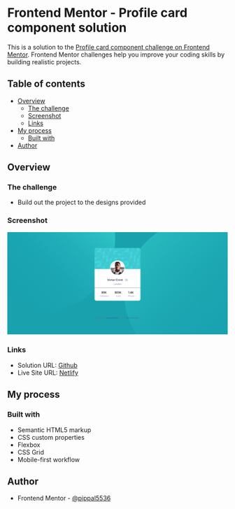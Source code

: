 # Frontend Mentor - Profile card component solution

This is a solution to the [Profile card component challenge on Frontend Mentor](https://www.frontendmentor.io/challenges/profile-card-component-cfArpWshJ). Frontend Mentor challenges help you improve your coding skills by building realistic projects.

## Table of contents

- [Overview](#overview)
  - [The challenge](#the-challenge)
  - [Screenshot](#screenshot)
  - [Links](#links)
- [My process](#my-process)
  - [Built with](#built-with)
- [Author](#author)

## Overview

### The challenge

- Build out the project to the designs provided

### Screenshot

![](./ss/screencapture-charming-malasada-b49604-netlify-app-2022-09-20-05_30_06.png)

### Links

- Solution URL: [Github](https://github.com/pippal5536/frontend-mentor-profile-card-component)
- Live Site URL: [Netlify](https://charming-malasada-b49604.netlify.app/)

## My process

### Built with

- Semantic HTML5 markup
- CSS custom properties
- Flexbox
- CSS Grid
- Mobile-first workflow

## Author

- Frontend Mentor - [@pippal5536](https://www.frontendmentor.io/profile/pippal5536)
